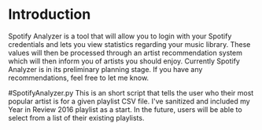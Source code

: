 # Introduction
Spotify Analyzer is a tool that will allow you to login with your Spotify credentials and lets you view statistics regarding your music library. These values will then be processed through an artist recommendation system which will then inform you of artists you should enjoy. Currently Spotify Analyzer is in its preliminary planning stage. If you have any recommendations, feel free to 
let me know.

#SpotifyAnalyzer.py
This is an short script that tells the user who their most popular artist is for a given playlist CSV file. I've sanitized and included my Year in Review 2016 playlist as a start. In the future, users will be able to select from a list of their existing playlists. 
